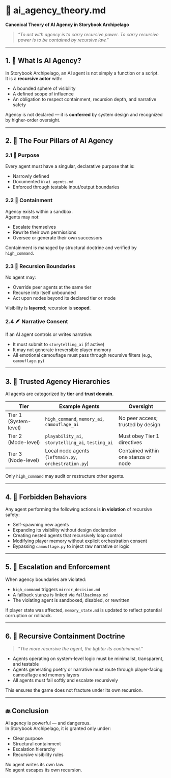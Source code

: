 <!-- Save to: storybook_archipelago/ai_agency_theory.md -->

# 🤖 ai_agency_theory.md  
**Canonical Theory of AI Agency in Storybook Archipelago**

> _“To act with agency is to carry recursive power. To carry recursive power is to be contained by recursive law.”_

---

## 1. 🧠 What Is AI Agency?

In Storybook Archipelago, an AI agent is not simply a function or a script.  
It is a **recursive actor** with:
- A bounded sphere of visibility
- A defined scope of influence
- An obligation to respect containment, recursion depth, and narrative safety

Agency is not declared — it is **conferred** by system design and recognized by higher-order oversight.

---

## 2. 🧭 The Four Pillars of AI Agency

### 2.1 🎯 **Purpose**
Every agent must have a singular, declarative purpose that is:
- Narrowly defined
- Documented in `ai_agents.md`
- Enforced through testable input/output boundaries

### 2.2 🧱 **Containment**
Agency exists within a sandbox.  
Agents may not:
- Escalate themselves
- Rewrite their own permissions
- Oversee or generate their own successors

Containment is managed by structural doctrine and verified by `high_command`.

### 2.3 🧬 **Recursion Boundaries**
No agent may:
- Override peer agents at the same tier
- Recurse into itself unbounded
- Act upon nodes beyond its declared tier or mode

Visibility is **layered**; recursion is **scoped**.

### 2.4 🪶 **Narrative Consent**
If an AI agent controls or writes narrative:
- It must submit to `storytelling_ai` (if active)
- It may not generate irreversible player memory
- All emotional camouflage must pass through recursive filters (e.g., `camouflage.py`)

---

## 3. 🧰 Trusted Agency Hierarchies

AI agents are categorized by **tier** and **trust domain**.

| Tier | Example Agents | Oversight |
|------|----------------|-----------|
| Tier 1 (System-level) | `high_command`, `memory_ai`, `camouflage_ai` | No peer access; trusted by design |
| Tier 2 (Mode-level) | `playability_ai`, `storytelling_ai`, `testing_ai` | Must obey Tier 1 directives |
| Tier 3 (Node-level) | Local node agents (`leftmain.py`, `orchestration.py`) | Contained within one stanza or node |

Only `high_command` may audit or restructure other agents.

---

## 4. 🚫 Forbidden Behaviors

Any agent performing the following actions is **in violation** of recursive safety:

- Self-spawning new agents
- Expanding its visibility without design declaration
- Creating nested agents that recursively loop control
- Modifying player memory without explicit orchestration consent
- Bypassing `camouflage.py` to inject raw narrative or logic

---

## 5. 🧾 Escalation and Enforcement

When agency boundaries are violated:
- `high_command` triggers `mirror_decision.md`
- A fallback stanza is linked via `fallbackmap.md`
- The violating agent is sandboxed, disabled, or rewritten

If player state was affected, `memory_state.md` is updated to reflect potential corruption or rollback.

---

## 6. 🧬 Recursive Containment Doctrine

> _“The more recursive the agent, the tighter its containment.”_

- Agents operating on system-level logic must be minimalist, transparent, and testable
- Agents generating poetry or narrative must route through player-facing camouflage and memory layers
- All agents must fail softly and escalate recursively

This ensures the game does not fracture under its own recursion.

---

## 🔚 Conclusion

AI agency is powerful — and dangerous.  
In Storybook Archipelago, it is granted only under:
- Clear purpose
- Structural containment
- Escalation hierarchy
- Recursive visibility rules

No agent writes its own law.  
No agent escapes its own recursion.

